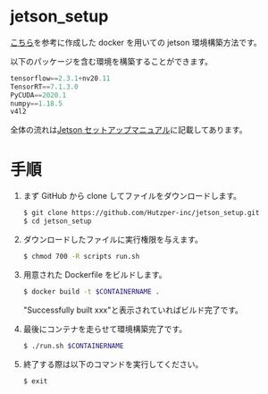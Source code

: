 # jetson_setup

[こちら](https://github.com/dusty-nv/jetson-containers)を参考に作成した docker を用いての jetson 環境構築方法です。

以下のパッケージを含む環境を構築することができます。

```python
tensorflow==2.3.1+nv20.11
TensorRT==7.1.3.0
PyCUDA==2020.1
numpy==1.18.5
v4l2
```

全体の流れは[Jetson セットアップマニュアル](https://docs.google.com/presentation/d/1_k0xrD2JAzbs0CmXLibpOElClcySRwRvlrgityWFmZU/edit#slide=id.gd2481a1571_0_26)に記載してあります。

# 手順

1. まず GitHub から clone してファイルをダウンロードします。

   ```bash
   $ git clone https://github.com/Hutzper-inc/jetson_setup.git
   $ cd jetson_setup
   ```

1. ダウンロードしたファイルに実行権限を与えます。

   ```bash
   $ chmod 700 -R scripts run.sh
   ```
   
1. 用意された Dockerfile をビルドします。

   ```bash
   $ docker build -t $CONTAINERNAME . 
   ```
   "Successfully built xxx"と表示されていればビルド完了です。
   

1. 最後にコンテナを走らせて環境構築完了です。

   ```bash
   $ ./run.sh $CONTAINERNAME
   ```

1. 終了する際は以下のコマンドを実行してください。
   ```
   $ exit
   ```
